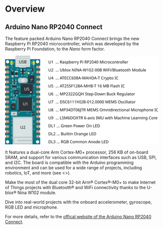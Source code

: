 # Overview

## Arduino Nano RP2040 Connect

The feature packed Arduino Nano RP2040 Connect brings the new Raspberry Pi RP2040 microcontroller,  which was developed by the Raspberry Pi Foundation, to the _Nano_ form factor.

![Arduino Nano RP2040 Connect - Overview](/img/rp2040-overview.svg "rp2040#Arduino Nano RP2040 Connect - Overview")

It features a dual-core Arm Cortex-M0+ processor, 256 KB of on-board SRAM, and support for various communication interfaces such as USB, SPI, and I2C.
The board is compatible with the Arduino programming environment and can be used for a wide range of projects, including robotics, IoT, and more (see <<rp2040>>).

Make the most of the dual core 32-bit Arm® Cortex®-M0+ to make Internet of Things projects with Bluetooth® and WiFi connectivity thanks to the U-blox® Nina W102 module.

Dive into real-world projects with the onboard accelerometer, gyroscope, RGB LED and microphone.

For more details, refer to the [offical website of the Arduino Nano RP2040 Connect](https://docs.arduino.cc/hardware/nano-rp2040-connect).

